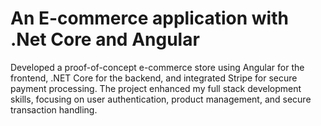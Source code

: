 # An E-commerce application with .Net Core and Angular
Developed a proof-of-concept e-commerce store using Angular for the frontend, .NET Core for the backend, and integrated Stripe for secure payment processing. The project enhanced my full stack development skills, focusing on user authentication, product management, and secure transaction handling.
